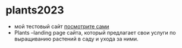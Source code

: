 # plants2023
- мой тестовый сайт [посмотрите сами](https://artursatosov.github.io/plants2023/)
- Plants –landing page сайта,
который предлагает свои услуги
по выращиванию растений в саду и ухода за ними.
